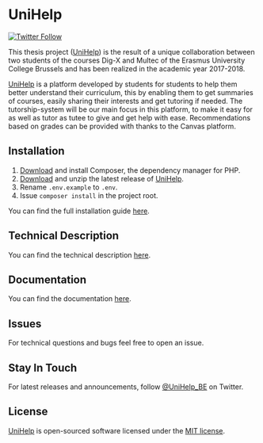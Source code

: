 # UniHelp 

[![Twitter Follow](https://img.shields.io/twitter/follow/UniHelp_BE.svg?style=social&label=Follow)](https://twitter.com/UniHelp_BE)

This thesis project ([UniHelp](https://unihelp.be/)) is the result of a unique 
collaboration between two students of the courses Dig-X and Multec of the 
Erasmus University College Brussels and has been realized in the academic 
year 2017-2018.

[UniHelp](https://unihelp.be/) is a platform developed by students for students 
to help them better understand their curriculum, this by enabling them to get 
summaries of courses, easily sharing their interests and get tutoring if needed.
The tutorship-system will be our main focus in this platform, to make it easy
for as well as tutor as tutee to give and get help with ease. Recommendations
based on grades can be provided with thanks to the Canvas platform.

## Installation

1. [Download](https://getcomposer.org/download/) and install Composer, the dependency manager for PHP.  
2. [Download](https://github.com/df-jonas/UniHelp/releases) and unzip the latest release of [UniHelp](https://github.com/df-jonas/UniHelp/releases).  
3. Rename `.env.example` to `.env`.  
4. Issue `composer install` in the project root.

You can find the full installation guide [here](https://github.com/df-jonas/UniHelp/wiki/Installation).

## Technical Description

You can find the technical description [here](https://github.com/df-jonas/UniHelp/wiki/Technical-description).

## Documentation

You can find the documentation [here](https://github.com/df-jonas/UniHelp/wiki).

## Issues

For technical questions and bugs feel free to open an issue.

## Stay In Touch

For latest releases and announcements, follow [@UniHelp_BE](https://twitter.com/UniHelp_BE) on Twitter.

## License

[UniHelp](https://unihelp.be/) is open-sourced software licensed under the [MIT license](https://opensource.org/licenses/MIT).
